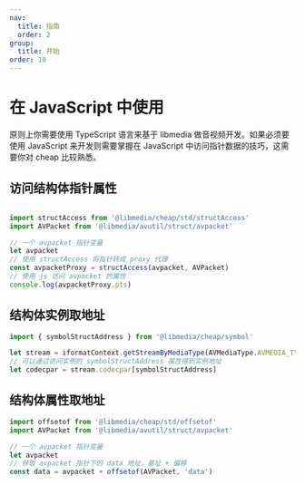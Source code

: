```yaml
---
nav:
  title: 指南
  order: 2
group:
  title: 开始
order: 10
---
```


# 在 JavaScript 中使用

原则上你需要使用 TypeScript 语言来基于 libmedia 做音视频开发。如果必须要使用 JavaScript 来开发则需要掌握在 JavaScript 中访问指针数据的技巧，这需要你对 cheap 比较熟悉。

## 访问结构体指针属性

```javascript

import structAccess from '@libmedia/cheap/std/structAccess'
import AVPacket from '@libmedia/avutil/struct/avpacket'

// 一个 avpacket 指针变量
let avpacket
// 使用 structAccess 将指针转成 proxy 代理
const avpacketProxy = structAccess(avpacket, AVPacket)
// 使用 js 访问 avpacket 的属性
console.log(avpacketProxy.pts)

```

## 结构体实例取地址

```javascript
import { symbolStructAddress } from '@libmedia/cheap/symbol'

let stream = iformatContext.getStreamByMediaType(AVMediaType.AVMEDIA_TYPE_AUDIO)
// 可以通过访问实例的 symbolStructAddress 属性得到实例地址
let codecpar = stream.codecpar[symbolStructAddress]

```

## 结构体属性取地址

```javascript
import offsetof from '@libmedia/cheap/std/offsetof'
import AVPacket from '@libmedia/avutil/struct/avpacket'

// 一个 avpacket 指针变量
let avpacket
// 获取 avpacket 指针下的 data 地址，基址 + 偏移
const data = avpacket + offsetof(AVPacket, 'data')

```